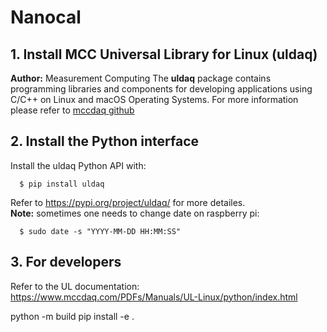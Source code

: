# Nanocal


## 1. Install MCC Universal Library for Linux (uldaq)

**Author:** Measurement Computing
The **uldaq** package contains programming libraries and components for developing applications using C/C++ on Linux and macOS Operating Systems. For more information please refer to [mccdaq github](https://github.com/mccdaq/uldaq)

## 2. Install the Python interface

Install the uldaq Python API with:  
 ```
   $ pip install uldaq
 ```
Refer to https://pypi.org/project/uldaq/ for more detailes.  
**Note:** sometimes one needs to change date on raspberry pi:
 ```
   $ sudo date -s "YYYY-MM-DD HH:MM:SS"
 ```

## 3. For developers
Refer to the UL documentation:
https://www.mccdaq.com/PDFs/Manuals/UL-Linux/python/index.html




python -m build
pip install -e .